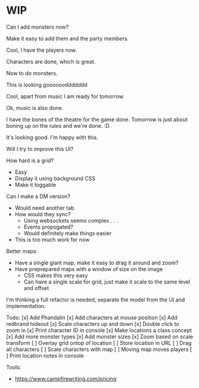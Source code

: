 # WIP

Can I add monsters now?

Make it easy to add them and the party members.

Cool, I have the players now.

Characters are done, which is great.

Now to do monsters.

This is looking gooooooddddddd

Cool, apart from music I am ready for tomorrow.

Ok, music is also done.

I have the bones of the theatre for the game done. Tomorrow is just about boning up on the rules and we're done. :D

It's looking good. I'm happy with this.

Will I try to improve this UI?

How hard is a grid?
- Easy
- Display it using background CSS
- Make it toggable

Can I make a DM version?
- Would need another tab
- How would they sync?
    - Using websockets seems complex . . .
    - Events propogated?
    - Would definitely make things easier
- This is too much work for now

Better maps:
- Have a single giant map, make it easy to drag it around and zoom?
- Have preprepared maps with a window of size on the image
    - CSS makes this very easy
    - Can have a single scale for grid, just make it scale to the same level and offset

I'm thinking a full refactor is needed, separate the model from the UI and implementation.



Todo:
[x] Add Phandalin
[x] Add characters at mouse position
[x] Add redbrand hideout
[x] Scale characters up and down
[x] Double click to zoom in
[x] Print character ID in console
[x] Make locations a class concept
[x] Add more monster types
[x] Add monster sizes
[x] Zoom based on scale transform
[ ] Overlay grid ontop of location
[ ] Store location in URL
[ ] Drag all characters
[ ] Scale characters with map
[ ] Moving map moves players
[ ] Print location notes in console



Tools:
- https://www.campfirewriting.com/pricing